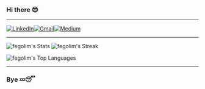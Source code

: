 ### Hi there 😎

<!--
**fegolim/fegolim** is a ✨ _special_ ✨ repository because its `README.md` (this file) appears on your GitHub profile.

Here are some ideas to get you started:

- 🔭 I’m currently working on ...
- 🌱 I’m currently learning ...
- 👯 I’m looking to collaborate on ...
- 🤔 I’m looking for help with ...
- 💬 Ask me about ...
- 📫 How to reach me: ...
- 😄 Pronouns: ...
- ⚡ Fun fact: ...
-->


<hr>

[![LinkedIn](https://img.shields.io/badge/linkedin-%230077B5.svg?style=for-the-badge&logo=linkedin&logoColor=white&link=https://www.linkedin.com/in/fernandagoncalveslima/)](https://www.linkedin.com/in/fernandagoncalveslima)[![Gmail](https://img.shields.io/badge/Gmail-D14836?style=for-the-badge&logo=gmail&logoColor=white&link=mailto:fernanda.g.lima@gmail.com)](mailto:fernanda.g.lima@gmail.com)[![Medium](https://img.shields.io/badge/Medium-12100E?style=for-the-badge&logo=medium&logoColor=whitee&link=https://medium.com/@fernandagonalvesdelima/)](https://medium.com/@fernandagonalvesdelima)

<hr>

![fegolim's Stats](https://github-readme-stats.vercel.app/api?username=fegolim&theme=nightowl&show_icons=true&hide_border=false&count_private=true&count_public=true)
![fegolim's Streak](https://github-readme-streak-stats.herokuapp.com/?user=fegolim&theme=nightowl&hide_border=false)

![fegolim's Top Languages](https://github-readme-stats.vercel.app/api/top-langs/?username=fegolim&langs_count=10&theme=nightowl&show_icons=true&hide_border=false&layout=compact)

<hr>

### Bye 💤😴

